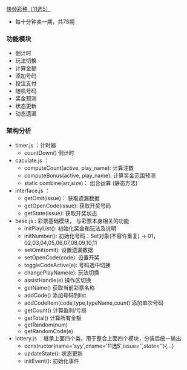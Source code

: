 [快频彩种（11选5）](#top)

- 每十分钟卖一期，共78期

### 功能模块

- 倒计时
- 玩法切换
- 计算金额
- 添加号码
- 投注支付
- 随机号码
- 奖金预测
- 状态更新
- 动态遗漏

### 架构分析

- timer.js     ：计时器
    - countDown()         倒计时
- caculate.js  ：
  - computeCount(active, play_name):  计算注数
  - computeBonus(active, play_name):  计算奖金范围预测
  - static combine(arr,size)：        组合运算 (静态方法)
- interface.js ：
  - getOmit(issue)：                  获取遗漏数据
  - getOpenCode(issue):               获取开奖号码
  - getState(issue):                  获取开奖状态
- base.js      : 彩票基础模块， 与彩票本身相关的功能
  - initPlayList():                   初始化奖金和玩法及说明
  - initNumber():                     初始化号码：Set对象(不容许重复) -> 01，02,03,04,05,06,07,08,09,10,11
  - setOmit(omit):                    设置遗漏数据
  - setOpenCode(code):                设置开奖
  - toggleCodeActive(e):              号码选中切换
  - changePlayName(e):                玩法切换
  - assistHandle(e)                   操作区切换
  - getName()                         获取当前彩票名称
  - addCode()                         添加号码到list
  - addCodeItem(code,type,typeName,count)   添加单次号码
  - getCount()                        计算盈利/亏损
  - getTotal()                        计算所有金额
  - getRandom(num)
  - getRandomCode(e)
- lottery.js   ：继承上面四个类，用于整合上面四个模块，分装后统一输出
  - constructor(name='syy',cname='11选5',issue='*',state='*'){...}
  - updateState():                    状态更新
  - initEvent():                      初始化事件
